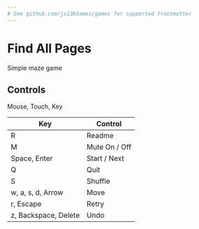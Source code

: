 ```yaml
---
# See github.com/js13kGames/games for supported frontmatter
---
```

# Find All Pages

Simple maze game

## Controls

Mouse, Touch, Key

| Key                  | Control       |
| -------------------- | ------------- |
| R                    | Readme        |
| M                    | Mute On / Off |
| Space, Enter         | Start / Next  |
| Q                    | Quit          |
| S                    | Shuffle       |
| w, a, s, d, Arrow    | Move          |
| r, Escape            | Retry         |
| z, Backspace, Delete | Undo          |